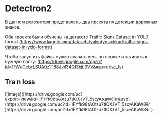 <h1>Detectron2</h1>
В данном репозитори представлены два проекта по детекции дорожных знаков.  
  
  Оба проекта были обучены на датасете Traffic Signs Dataset in YOLO format (https://www.kaggle.com/datasets/valentynsichkar/traffic-signs-dataset-in-yolo-format)

Чтобы запустить файлы нужно скачать веса по ссылке и закинуть в нужную папку: (https://drive.google.com/open?id=1FWuCebyLSUA0z1T88Jvd34QI3bjtI3VV&usp=drive_fs)  

   <h2>Train loss</h2>
    ![image]([https://drive.google.com/uc?export=view&id=1FYfb98tAOtzu7tlOX3VT_5scyAKaW8Rr&usp](https://drive.google.com/uc?id=1FYfb98tAOtzu7tlOX3VT_5scyAKaW8Rr
)https://drive.google.com/uc?id=1FYfb98tAOtzu7tlOX3VT_5scyAKaW8Rr
)

 
